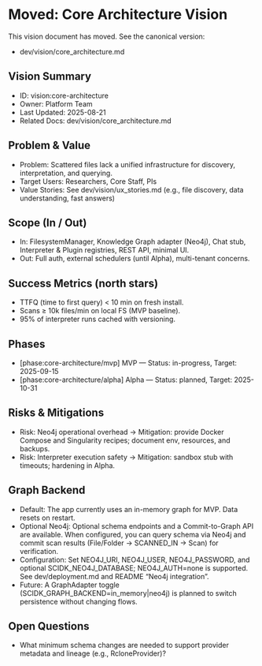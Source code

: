 # Moved: Core Architecture Vision

This vision document has moved. See the canonical version:
- dev/vision/core_architecture.md

## Vision Summary
- ID: vision:core-architecture
- Owner: Platform Team
- Last Updated: 2025-08-21
- Related Docs: dev/vision/core_architecture.md

## Problem & Value
- Problem: Scattered files lack a unified infrastructure for discovery, interpretation, and querying.
- Target Users: Researchers, Core Staff, PIs
- Value Stories: See dev/vision/ux_stories.md (e.g., file discovery, data understanding, fast answers)

## Scope (In / Out)
- In: FilesystemManager, Knowledge Graph adapter (Neo4j), Chat stub, Interpreter & Plugin registries, REST API, minimal UI.
- Out: Full auth, external schedulers (until Alpha), multi-tenant concerns.

## Success Metrics (north stars)
- TTFQ (time to first query) < 10 min on fresh install.
- Scans ≥ 10k files/min on local FS (MVP baseline).
- 95% of interpreter runs cached with versioning.

## Phases
- [phase:core-architecture/mvp] MVP — Status: in-progress, Target: 2025-09-15
- [phase:core-architecture/alpha] Alpha — Status: planned, Target: 2025-10-31

## Risks & Mitigations
- Risk: Neo4j operational overhead → Mitigation: provide Docker Compose and Singularity recipes; document env, resources, and backups.
- Risk: Interpreter execution safety → Mitigation: sandbox stub with timeouts; hardening in Alpha.

## Graph Backend
- Default: The app currently uses an in-memory graph for MVP. Data resets on restart.
- Optional Neo4j: Optional schema endpoints and a Commit-to-Graph API are available. When configured, you can query schema via Neo4j and commit scan results (File/Folder → SCANNED_IN → Scan) for verification.
- Configuration: Set NEO4J_URI, NEO4J_USER, NEO4J_PASSWORD, and optional SCIDK_NEO4J_DATABASE; NEO4J_AUTH=none is supported. See dev/deployment.md and README “Neo4j integration”.
- Future: A GraphAdapter toggle (SCIDK_GRAPH_BACKEND=in_memory|neo4j) is planned to switch persistence without changing flows.

## Open Questions
- What minimum schema changes are needed to support provider metadata and lineage (e.g., RcloneProvider)?
